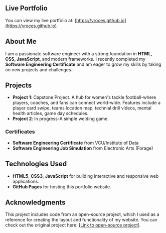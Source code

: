 ## Live Portfolio

You can view my live portfolio at: [https://vroces.github.io](https://vroces.github.io)

## About Me

I am a passionate software engineer with a strong foundation in **HTML, CSS, JavaScript**, and modern frameworks. I recently completed my **Software Engineering Certificate** and am eager to grow my skills by taking on new projects and challenges. 

## Projects

- **Project 1**: Capstone Project. A hub for women's tackle football-where players, coaches, and fans can connect world-wide. Features include a player card swipe, teams location map, technial drill videos, mental health articles, game day schedules. 
- **Project 2**: In progress-A simple welding game. 

### Certificates

- **Software Engineering Certificate** from VCU/Institute of Data
- **Software Engineering Job Simulation** from Electronic Arts (Forage)

## Technologies Used

- **HTML5**, **CSS3**, **JavaScript** for building interactive and responsive web applications.
- **GitHub Pages** for hosting this portfolio website.

## Acknowledgments

This project includes code from an open-source project, which I used as a reference for creating the layout and functionality of my website. You can check out the original project here: [[Link to open-source project](https://jvcodes.com/responsive-portfolio-website-design-for-web-developer/)].
